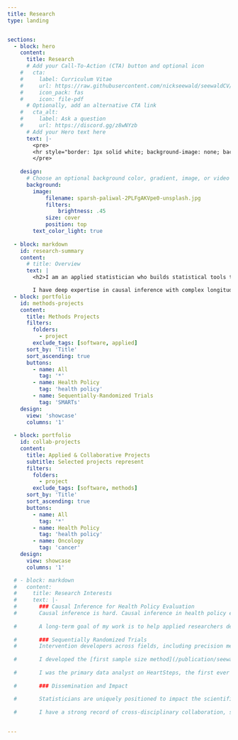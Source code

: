 ```yaml
---
title: Research
type: landing


sections:
  - block: hero
    content:
      title: Research
      # Add your Call-To-Action (CTA) button and optional icon
    #   cta:
    #     label: Curriculum Vitae
    #     url: https://raw.githubusercontent.com/nickseewald/seewaldCV/main/Seewald-Curriculum-Vitae.pdf
    #     icon_pack: fas
    #     icon: file-pdf
      # Optionally, add an alternative CTA link
    #   cta_alt:
    #     label: Ask a question
    #     url: https://discord.gg/z8wNYzb
      # Add your Hero text here
      text: |-
        <pre>
        <hr style="border: 1px solid white; background-image: none; background-color: white; border-radius: 1pt">        
        </pre>
        
    design:
      # Choose an optional background color, gradient, image, or video
      background:
        image:
            filename: sparsh-paliwal-2PLFgAKVpe0-unsplash.jpg
            filters:
                brightness: .45
            size: cover
            position: top
        text_color_light: true
  
  - block: markdown
    id: research-summary
    content:
      # title: Overview
      text: |
        <h2>I am an applied statistician who builds statistical tools to enable cool science.</h2>

        I have deep expertise in causal inference with complex longitudinal data, and apply that expertise to a variety of methodological and application areas, including health policy,substance use, and oncology. Below is a selection of [methodological](#methods-projects) and [collaborative](#collab-projects) projects.
  - block: portfolio
    id: methods-projects
    content:
      title: Methods Projects
      filters:
        folders:
          - project
        exclude_tags: [software, applied]
      sort_by: 'Title'
      sort_ascending: true
      buttons:
        - name: All
          tag: '*'
        - name: Health Policy
          tag: 'health policy'
        - name: Sequentially-Randomized Trials
          tag: 'SMARTs'
    design:
      view: 'showcase'
      columns: '1'
  
  - block: portfolio
    id: collab-projects
    content:
      title: Applied & Collaborative Projects
      subtitle: Selected projects represent 
      filters:
        folders:
          - project
        exclude_tags: [software, methods]
      sort_by: 'Title'
      sort_ascending: true
      buttons:
        - name: All
          tag: '*'
        - name: Health Policy
          tag: 'health policy'
        - name: Oncology
          tag: 'cancer'
    design:
      view: showcase
      columns: '1'

  # - block: markdown
  #   content:
  #     title: Research Interests
  #     text: |-
  #       ### Causal Inference for Health Policy Evaluation
  #       Causal inference is hard. Causal inference in health policy evaluation is *very* hard. Important challenges in this area include heterogeneity across policies implemented by different units, the sometimes rapidly-changing contexts in which those policies are implemented, and small sample sizes (particularly if evaluating U.S. state-level policies). Additionally, there is often mismatch between available data, the estimands we as statisticians are able to identify from that data, and the needs of policymakers and other interested parties. I am interested in methodological and translational research that addresses practical questions faced by policy scholars doing evaluation work. 
        
  #       A long-term goal of my work is to help applied researchers develop a toolkit of methods for policy evaluation by clearly articulating methods’ strengths, weaknesses, and data requirements. Many methods papers in the space do not make clear their assumed data structure, creating a barrier for applied scholars seeking to use the method. My work pushes the field towards a culture of clarity around which methods to use and when.
        
  #       ### Sequentially Randomized Trials
  #       Intervention developers across fields, including precision medicine, are increasingly interested in developing sequences of treatments that can adapt to an individual's changing needs, much like standard clinical practice does. These sequences, commonly called dynamic treatment regimens (DTRs), can be developed using a sequential, multiple-assignment, randomized trial (SMART). SMARTs consist of multiple stages, each corresponding to a scientific question about treatment recommendations made by a DTR.6 As with any randomized trial, power and sample size considerations are critical in the design stage of a SMART; my work thus far has focused on building easy-to-use methods and tools for power analyses for SMARTs with longitudinal outcomes collected over the course of multiple stages of the trial.
        
  #       I developed the [first sample size method](/publication/seewald-sample-size-considerations-2019/) for two-stage SMARTs in which the primary aim is to compare the mean end-of-study outcomes of two embedded DTRs that recommend different first-stage treatments. Ongoing work involves studying the trade-offs between adding measurement occasions and increasing sample size to maximize power subject to an overall budget constraint.
        
  #       I was the primary data analyst on HeartSteps, the first ever micro-randomized trial (MRT), and co-developed a Shiny app for computing sample size for MRTs, under the direction of [Susan A. Murphy, PhD](http://people.seas.harvard.edu/~samurphy/). Through this work, I was also able to develop guidance on how to use automated systems to collect and manage research-grade data for MRTs.
        
  #       ### Dissemination and Impact
        
  #       Statisticians are uniquely positioned to impact the scientific process, and disseminating methods is a large component of that. I am dedicated to developing methods that can be used by a wide range of researchers. I have designed and (co-)facilitated several [workshops](tags/workshops/) on SMARTs and policy evaluation methods, and have 
        
  #       I have a strong record of cross-disciplinary collaboration, serving as a trainee on an NIH-funded training grant for cancer biostatistics (NIH 5T32CA083654-12, P.I. [Jeremy M.G. Taylor, PhD](https://sph.umich.edu/faculty-profiles/taylor-jeremy.html)) under the supervision of [Kelley M. Kidwell, PhD](https://sites.google.com/umich.edu/kidwell/home). As an undergraduate at the University of Notre Dame, I worked with [Seth N. Brown, PhD](https://chemistry.nd.edu/people/seth-n-brown/) on kinetics of reduction-oxidation reactions involving molybdenum complexes. I wrote my undergraduate thesis on Shannon entropy and its applications in combinatorics under the direction of [David Galvin, PhD](https://www3.nd.edu/~dgalvin1/).
    

---
```

